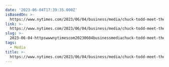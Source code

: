 ```yaml
---
date: '2023-06-04T17:39:35.000Z'
isBasedOn: >-
  https://www.nytimes.com/2023/06/04/business/media/chuck-todd-meet-the-press.html
link: >-
  https://www.nytimes.com/2023/06/04/business/media/chuck-todd-meet-the-press.html
slug: >-
  2023-06-04-httpswwwnytimescom20230604businessmediachuck-todd-meet-the-presshtml
tags:
  - Media
title: >-
  https://www.nytimes.com/2023/06/04/business/media/chuck-todd-meet-the-press.html
---
```


